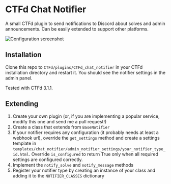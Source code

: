 # CTFd Chat Notifier

A small CTFd plugin to send notifications to Discord about solves and admin announcements. Can be easily extended to support other platforms.

![Configuration screenshot](screenshot.png)

## Installation

Clone this repo to `CTFd/plugins/CTFd_chat_notifier` in your CTFd installation directory and restart it. You should see the notifier settings in the admin panel.

Tested with CTFd 3.1.1.

## Extending

1. Create your own plugin (or, if you are implementing a popular service, modify this one and send me a pull request!)
2. Create a class that extends from `BaseNotifier`
3. If your notifier requires any configuration (it probably needs at least a webhook url), override the `get_settings` method and create a settings template in `templates/chat_notifier/admin_notifier_settings/your_notifier_type_id.html`. Override `is_configured` to return True only when all required settings are configured correctly.
4. Implement the `notify_solve` and `notify_message` methods
5. Register your notifier type by creating an instance of your class and adding it to the `NOTIFIER_CLASSES` dictionary
